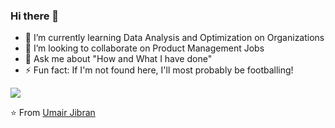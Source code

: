 ### Hi there 👋

- 🌱 I’m currently learning Data Analysis and Optimization on Organizations
- 👯 I’m looking to collaborate on Product Management Jobs
- 💬 Ask me about "How and What I have done"
- ⚡ Fun fact: If I'm not found here, I'll most probably be footballing!

<img src="https://github-readme-stats.vercel.app/api?username=Oğuzhan&show_icons=false">

⭐️ From [Umair Jibran](https://github.com/umairjibran)
